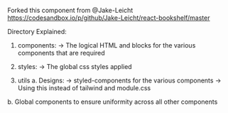 Forked this component from @Jake-Leicht
https://codesandbox.io/p/github/Jake-Leicht/react-bookshelf/master


Directory Explained:
1. components:
-> The logical HTML and blocks for the various components that are required

2. styles:
-> The global css styles applied

3. utils
a. Designs:
-> styled-components for the various components
-> Using this instead of tailwind and module.css

b. Global components to ensure uniformity across all other components
